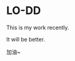 <!--
 * @Author: DMUZhangXianglong 347913076@qq.com
 * @Date: 2025-01-08 20:09:47
 * @LastEditors: DMUZhangXianglong 347913076@qq.com
 * @LastEditTime: 2025-01-08 23:26:27
 * @FilePath: /LO-DD/README.md
 * @Description: 这是默认设置,请设置`customMade`, 打开koroFileHeader查看配置 进行设置: https://github.com/OBKoro1/koro1FileHeader/wiki/%E9%85%8D%E7%BD%AE
-->
# LO-DD

This is my work recently.

It will be better.

加油~
